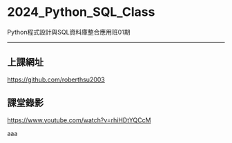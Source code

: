 # 2024_Python_SQL_Class
Python程式設計與SQL資料庫整合應用班01期

---

## 上課網址
https://github.com/roberthsu2003

## 課堂錄影
https://www.youtube.com/watch?v=rhiHDtYQCcM

aaa
